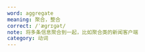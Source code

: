 ```yaml
---
word: aggregate
meaning: 聚合，整合
correct: /ˈæɡrɪɡət/
note: 将多条信息聚合到一起，比如聚合类的新闻客户端
category: 动词
---
```

